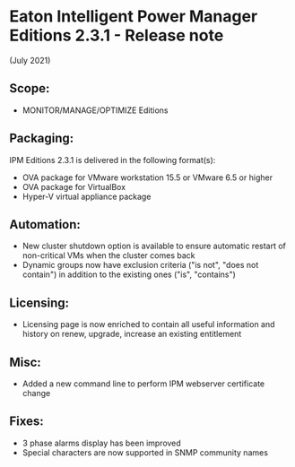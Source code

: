 # Eaton Intelligent Power Manager Editions 2.3.1 - Release note
(July 2021)

## Scope:
* MONITOR/MANAGE/OPTIMIZE Editions

## Packaging:
IPM Editions 2.3.1 is delivered in the following format(s):
* OVA package for VMware workstation 15.5 or VMware 6.5 or higher
* OVA package for VirtualBox
* Hyper-V virtual appliance package

## Automation:
* New cluster shutdown option is available to ensure automatic restart of non-critical VMs when the cluster comes back
* Dynamic groups now have exclusion criteria ("is not", "does not contain") in addition to the existing ones ("is", "contains")

## Licensing:
* Licensing page is now enriched to contain all useful information and history on renew, upgrade, increase an existing entitlement

## Misc:
* Added a new command line to perform IPM webserver certificate change

## Fixes:
* 3 phase alarms display has been improved
* Special characters are now supported in SNMP community names

